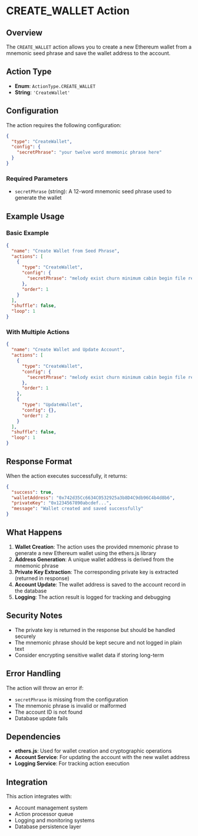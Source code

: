 # CREATE_WALLET Action

## Overview
The `CREATE_WALLET` action allows you to create a new Ethereum wallet from a mnemonic seed phrase and save the wallet address to the account.

## Action Type
- **Enum**: `ActionType.CREATE_WALLET`
- **String**: `'CreateWallet'`

## Configuration
The action requires the following configuration:

```json
{
  "type": "CreateWallet",
  "config": {
    "secretPhrase": "your twelve word mnemonic phrase here"
  }
}
```

### Required Parameters
- `secretPhrase` (string): A 12-word mnemonic seed phrase used to generate the wallet

## Example Usage

### Basic Example
```json
{
  "name": "Create Wallet from Seed Phrase",
  "actions": [
    {
      "type": "CreateWallet",
      "config": {
        "secretPhrase": "melody exist churn minimum cabin begin file reopen ozone record polar sausage"
      },
      "order": 1
    }
  ],
  "shuffle": false,
  "loop": 1
}
```

### With Multiple Actions
```json
{
  "name": "Create Wallet and Update Account",
  "actions": [
    {
      "type": "CreateWallet",
      "config": {
        "secretPhrase": "melody exist churn minimum cabin begin file reopen ozone record polar sausage"
      },
      "order": 1
    },
    {
      "type": "UpdateWallet",
      "config": {},
      "order": 2
    }
  ],
  "shuffle": false,
  "loop": 1
}
```

## Response Format
When the action executes successfully, it returns:

```json
{
  "success": true,
  "walletAddress": "0x742d35Cc6634C0532925a3b8D4C9db96C4b4d8b6",
  "privateKey": "0x1234567890abcdef...",
  "message": "Wallet created and saved successfully"
}
```

## What Happens
1. **Wallet Creation**: The action uses the provided mnemonic phrase to generate a new Ethereum wallet using the ethers.js library
2. **Address Generation**: A unique wallet address is derived from the mnemonic phrase
3. **Private Key Extraction**: The corresponding private key is extracted (returned in response)
4. **Account Update**: The wallet address is saved to the account record in the database
5. **Logging**: The action result is logged for tracking and debugging

## Security Notes
- The private key is returned in the response but should be handled securely
- The mnemonic phrase should be kept secure and not logged in plain text
- Consider encrypting sensitive wallet data if storing long-term

## Error Handling
The action will throw an error if:
- `secretPhrase` is missing from the configuration
- The mnemonic phrase is invalid or malformed
- The account ID is not found
- Database update fails

## Dependencies
- **ethers.js**: Used for wallet creation and cryptographic operations
- **Account Service**: For updating the account with the new wallet address
- **Logging Service**: For tracking action execution

## Integration
This action integrates with:
- Account management system
- Action processor queue
- Logging and monitoring systems
- Database persistence layer


